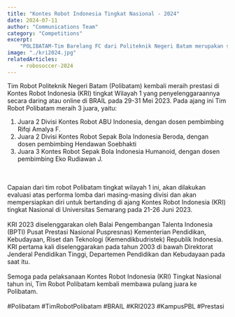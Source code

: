 ```yaml
---
title: "Kontes Robot Indonesia Tingkat Nasional - 2024"
date: 2024-07-11
author: "Communications Team"
category: "Competitions"
excerpt:
    "POLIBATAM-Tim Barelang FC dari Politeknik Negeri Batam merupakan satu-satunya perwakilan Indonesia yang berpartisipasi pada RoboCup 2023 divisi Humanoid League KidSize Soccer Competition."
image: "./kri2024.jpg"
relatedArticles: 
    - robosoccer-2024
---
```

Tim Robot Politeknik Negeri Batam (Polibatam) kembali meraih prestasi di Kontes Robot Indonesia (KRI) tingkat Wilayah 1 yang penyelenggaraannya secara daring atau online di BRAIL pada 29-31 Mei 2023. Pada ajang ini Tim Robot Polibatam meraih 3 juara, yaitu:
1. Juara 2 Divisi Kontes Robot ABU Indonesia, dengan dosen pembimbing Rifqi Amalya F.
2. Juara 2 Divisi Kontes Robot Sepak Bola Indonesia Beroda, dengan dosen pembimbing Hendawan Soebhakti
3. Juara 3 Kontes Robot Sepak Bola Indonesia Humanoid, dengan dosen pembimbing Eko Rudiawan J.
<br/>
<br/>
Capaian dari tim robot Polibatam tingkat wilayah 1 ini, akan dilakukan evaluasi atas performa lomba dari masing-masing divisi dan akan mempersiapkan diri untuk bertanding di ajang Kontes Robot Indonesia (KRI) tingkat Nasional di Universitas Semarang pada 21-26 Juni 2023.
<br/>
<br/>
KRI 2023 diselenggarakan oleh Balai Pengembangan Talenta Indonesia (BPTI) Pusat Prestasi Nasional Puspresnas) Kementerian Pendidikan, Kebudayaan, Riset dan Teknologi (Kemendikbudristek) Republik Indonesia. KRI pertama kali diselenggarakan pada tahun 2003 di bawah Direktorat Jenderal Pendidikan Tinggi, Departemen Pendidikan dan Kebudayaan pada saat itu.
<br/>
<br/>
Semoga pada pelaksanaan Kontes Robot Indonesia (KRI) Tingkat Nasional tahun ini, Tim Robot Polibatam kembali membawa pulang juara ke Polibatam.
<br/>
<br/>
#Polibatam #TimRobotPolibatam #BRAIL #KRI2023 #KampusPBL #Prestasi
